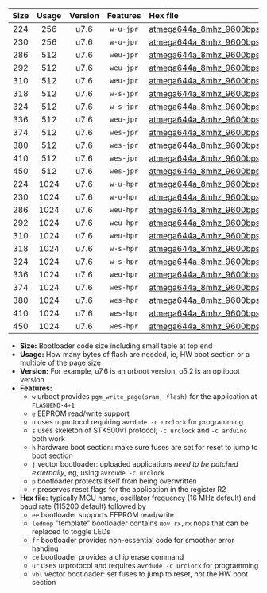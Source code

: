 |Size|Usage|Version|Features|Hex file|
|:-:|:-:|:-:|:-:|:--|
|224|256|u7.6|`w-u-jpr`|[atmega644a_8mhz_9600bps_ur_vbl.hex](https://raw.githubusercontent.com/stefanrueger/urboot/main/bootloaders/atmega644a/fcpu_8mhz/9600_bps/atmega644a_8mhz_9600bps_ur_vbl.hex)|
|230|256|u7.6|`w-u-jpr`|[atmega644a_8mhz_9600bps_lednop_ur_vbl.hex](https://raw.githubusercontent.com/stefanrueger/urboot/main/bootloaders/atmega644a/fcpu_8mhz/9600_bps/atmega644a_8mhz_9600bps_lednop_ur_vbl.hex)|
|286|512|u7.6|`weu-jpr`|[atmega644a_8mhz_9600bps_ee_ur_vbl.hex](https://raw.githubusercontent.com/stefanrueger/urboot/main/bootloaders/atmega644a/fcpu_8mhz/9600_bps/atmega644a_8mhz_9600bps_ee_ur_vbl.hex)|
|292|512|u7.6|`weu-jpr`|[atmega644a_8mhz_9600bps_ee_lednop_ur_vbl.hex](https://raw.githubusercontent.com/stefanrueger/urboot/main/bootloaders/atmega644a/fcpu_8mhz/9600_bps/atmega644a_8mhz_9600bps_ee_lednop_ur_vbl.hex)|
|310|512|u7.6|`weu-jpr`|[atmega644a_8mhz_9600bps_ee_lednop_fr_ur_vbl.hex](https://raw.githubusercontent.com/stefanrueger/urboot/main/bootloaders/atmega644a/fcpu_8mhz/9600_bps/atmega644a_8mhz_9600bps_ee_lednop_fr_ur_vbl.hex)|
|318|512|u7.6|`w-s-jpr`|[atmega644a_8mhz_9600bps_vbl.hex](https://raw.githubusercontent.com/stefanrueger/urboot/main/bootloaders/atmega644a/fcpu_8mhz/9600_bps/atmega644a_8mhz_9600bps_vbl.hex)|
|324|512|u7.6|`w-s-jpr`|[atmega644a_8mhz_9600bps_lednop_vbl.hex](https://raw.githubusercontent.com/stefanrueger/urboot/main/bootloaders/atmega644a/fcpu_8mhz/9600_bps/atmega644a_8mhz_9600bps_lednop_vbl.hex)|
|336|512|u7.6|`weu-jpr`|[atmega644a_8mhz_9600bps_ee_lednop_fr_ce_ur_vbl.hex](https://raw.githubusercontent.com/stefanrueger/urboot/main/bootloaders/atmega644a/fcpu_8mhz/9600_bps/atmega644a_8mhz_9600bps_ee_lednop_fr_ce_ur_vbl.hex)|
|374|512|u7.6|`wes-jpr`|[atmega644a_8mhz_9600bps_ee_vbl.hex](https://raw.githubusercontent.com/stefanrueger/urboot/main/bootloaders/atmega644a/fcpu_8mhz/9600_bps/atmega644a_8mhz_9600bps_ee_vbl.hex)|
|380|512|u7.6|`wes-jpr`|[atmega644a_8mhz_9600bps_ee_lednop_vbl.hex](https://raw.githubusercontent.com/stefanrueger/urboot/main/bootloaders/atmega644a/fcpu_8mhz/9600_bps/atmega644a_8mhz_9600bps_ee_lednop_vbl.hex)|
|410|512|u7.6|`wes-jpr`|[atmega644a_8mhz_9600bps_ee_lednop_fr_vbl.hex](https://raw.githubusercontent.com/stefanrueger/urboot/main/bootloaders/atmega644a/fcpu_8mhz/9600_bps/atmega644a_8mhz_9600bps_ee_lednop_fr_vbl.hex)|
|450|512|u7.6|`wes-jpr`|[atmega644a_8mhz_9600bps_ee_lednop_fr_ce_vbl.hex](https://raw.githubusercontent.com/stefanrueger/urboot/main/bootloaders/atmega644a/fcpu_8mhz/9600_bps/atmega644a_8mhz_9600bps_ee_lednop_fr_ce_vbl.hex)|
|224|1024|u7.6|`w-u-hpr`|[atmega644a_8mhz_9600bps_ur.hex](https://raw.githubusercontent.com/stefanrueger/urboot/main/bootloaders/atmega644a/fcpu_8mhz/9600_bps/atmega644a_8mhz_9600bps_ur.hex)|
|230|1024|u7.6|`w-u-hpr`|[atmega644a_8mhz_9600bps_lednop_ur.hex](https://raw.githubusercontent.com/stefanrueger/urboot/main/bootloaders/atmega644a/fcpu_8mhz/9600_bps/atmega644a_8mhz_9600bps_lednop_ur.hex)|
|286|1024|u7.6|`weu-hpr`|[atmega644a_8mhz_9600bps_ee_ur.hex](https://raw.githubusercontent.com/stefanrueger/urboot/main/bootloaders/atmega644a/fcpu_8mhz/9600_bps/atmega644a_8mhz_9600bps_ee_ur.hex)|
|292|1024|u7.6|`weu-hpr`|[atmega644a_8mhz_9600bps_ee_lednop_ur.hex](https://raw.githubusercontent.com/stefanrueger/urboot/main/bootloaders/atmega644a/fcpu_8mhz/9600_bps/atmega644a_8mhz_9600bps_ee_lednop_ur.hex)|
|310|1024|u7.6|`weu-hpr`|[atmega644a_8mhz_9600bps_ee_lednop_fr_ur.hex](https://raw.githubusercontent.com/stefanrueger/urboot/main/bootloaders/atmega644a/fcpu_8mhz/9600_bps/atmega644a_8mhz_9600bps_ee_lednop_fr_ur.hex)|
|318|1024|u7.6|`w-s-hpr`|[atmega644a_8mhz_9600bps.hex](https://raw.githubusercontent.com/stefanrueger/urboot/main/bootloaders/atmega644a/fcpu_8mhz/9600_bps/atmega644a_8mhz_9600bps.hex)|
|324|1024|u7.6|`w-s-hpr`|[atmega644a_8mhz_9600bps_lednop.hex](https://raw.githubusercontent.com/stefanrueger/urboot/main/bootloaders/atmega644a/fcpu_8mhz/9600_bps/atmega644a_8mhz_9600bps_lednop.hex)|
|336|1024|u7.6|`weu-hpr`|[atmega644a_8mhz_9600bps_ee_lednop_fr_ce_ur.hex](https://raw.githubusercontent.com/stefanrueger/urboot/main/bootloaders/atmega644a/fcpu_8mhz/9600_bps/atmega644a_8mhz_9600bps_ee_lednop_fr_ce_ur.hex)|
|374|1024|u7.6|`wes-hpr`|[atmega644a_8mhz_9600bps_ee.hex](https://raw.githubusercontent.com/stefanrueger/urboot/main/bootloaders/atmega644a/fcpu_8mhz/9600_bps/atmega644a_8mhz_9600bps_ee.hex)|
|380|1024|u7.6|`wes-hpr`|[atmega644a_8mhz_9600bps_ee_lednop.hex](https://raw.githubusercontent.com/stefanrueger/urboot/main/bootloaders/atmega644a/fcpu_8mhz/9600_bps/atmega644a_8mhz_9600bps_ee_lednop.hex)|
|410|1024|u7.6|`wes-hpr`|[atmega644a_8mhz_9600bps_ee_lednop_fr.hex](https://raw.githubusercontent.com/stefanrueger/urboot/main/bootloaders/atmega644a/fcpu_8mhz/9600_bps/atmega644a_8mhz_9600bps_ee_lednop_fr.hex)|
|450|1024|u7.6|`wes-hpr`|[atmega644a_8mhz_9600bps_ee_lednop_fr_ce.hex](https://raw.githubusercontent.com/stefanrueger/urboot/main/bootloaders/atmega644a/fcpu_8mhz/9600_bps/atmega644a_8mhz_9600bps_ee_lednop_fr_ce.hex)|

- **Size:** Bootloader code size including small table at top end
- **Usage:** How many bytes of flash are needed, ie, HW boot section or a multiple of the page size
- **Version:** For example, u7.6 is an urboot version, o5.2 is an optiboot version
- **Features:**
  + `w` urboot provides `pgm_write_page(sram, flash)` for the application at `FLASHEND-4+1`
  + `e` EEPROM read/write support
  + `u` uses urprotocol requiring `avrdude -c urclock` for programming
  + `s` uses skeleton of STK500v1 protocol; `-c urclock` and `-c arduino` both work
  + `h` hardware boot section: make sure fuses are set for reset to jump to boot section
  + `j` vector bootloader: uploaded applications *need to be patched externally*, eg, using `avrdude -c urclock`
  + `p` bootloader protects itself from being overwritten
  + `r` preserves reset flags for the application in the register R2
- **Hex file:** typically MCU name, oscillator frequency (16 MHz default) and baud rate (115200 default) followed by
  + `ee` bootloader supports EEPROM read/write
  + `lednop` "template" bootloader contains `mov rx,rx` nops that can be replaced to toggle LEDs
  + `fr` bootloader provides non-essential code for smoother error handing
  + `ce` bootloader provides a chip erase command
  + `ur` uses urprotocol and requires `avrdude -c urclock` for programming
  + `vbl` vector bootloader: set fuses to jump to reset, not the HW boot section
